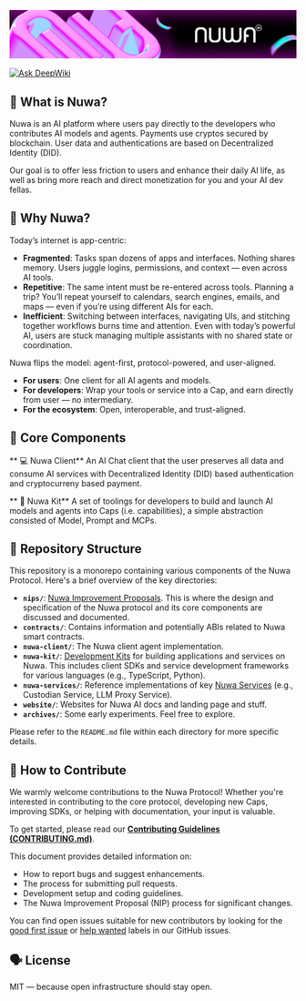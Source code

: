 ![nuwa ai readme banner](website/docs/public/assets/readme-bg.png)

[![Ask DeepWiki](https://deepwiki.com/badge.svg)](https://deepwiki.com/nuwa-protocol/nuwa)

## 🧠 What is Nuwa?
Nuwa is an AI platform where users pay directly to the developers who contributes AI models and agents. Payments use cryptos secured by blockchain. User data and authentications are based on Decentralized Identity (DID).

Our goal is to offer less friction to users and enhance their daily AI life, as well as bring more reach and direct monetization for you and your AI dev fellas.

## 🚀 Why Nuwa?
Today’s internet is app-centric:
- **Fragmented**: Tasks span dozens of apps and interfaces. Nothing shares memory. Users juggle logins, permissions, and context — even across AI tools.
- **Repetitive**: The same intent must be re-entered across tools. Planning a trip? You’ll repeat yourself to calendars, search engines, emails, and maps — even if you’re using different AIs for each.
- **Inefficient**: Switching between interfaces, navigating UIs, and stitching together workflows burns time and attention. Even with today’s powerful AI, users are stuck managing multiple assistants with no shared state or coordination.

Nuwa flips the model: agent-first, protocol-powered, and user-aligned.
- **For users**: One client for all AI agents and models.
- **For developers**: Wrap your tools or service into a Cap, and earn directly from user — no intermediary.
- **For the ecosystem**: Open, interoperable, and trust-aligned.


## 🔧 Core Components

** 💻 Nuwa Client**
An AI Chat client that the user preserves all data and consume AI services with Decentralized Identity (DID) based authentication and cryptocurreny based payment.

** 🧰 Nuwa Kit**
A set of toolings for developers to build and launch AI models and agents into Caps (i.e. capabilities), a simple abstraction consisted of Model, Prompt and MCPs.

## 📂 Repository Structure

This repository is a monorepo containing various components of the Nuwa Protocol. Here's a brief overview of the key directories:

*   **`nips/`**: [Nuwa Improvement Proposals](nips/README.md). This is where the design and specification of the Nuwa protocol and its core components are discussed and documented.
*   **`contracts/`**: Contains information and potentially ABIs related to Nuwa smart contracts.
*   **`nuwa-client/`**: The Nuwa client agent implementation.
*   **`nuwa-kit/`**: [Development Kits](./nuwa-kit/README.md) for building applications and services on Nuwa. This includes client SDKs and service development frameworks for various languages (e.g., TypeScript, Python).
*   **`nuwa-services/`**: Reference implementations of key [Nuwa Services](./nuwa-services/README.md) (e.g., Custodian Service, LLM Proxy Service).
*   **`website/`**: Websites for Nuwa AI docs and landing page and stuff.
*   **`archives/`**: Some early experiments. Feel free to explore.

Please refer to the `README.md` file within each directory for more specific details.

## 🤝 How to Contribute

We warmly welcome contributions to the Nuwa Protocol! Whether you're interested in contributing to the core protocol, developing new Caps, improving SDKs, or helping with documentation, your input is valuable.

To get started, please read our **[Contributing Guidelines (CONTRIBUTING.md)](./CONTRIBUTING.md)**.

This document provides detailed information on:
- How to report bugs and suggest enhancements.
- The process for submitting pull requests.
- Development setup and coding guidelines.
- The Nuwa Improvement Proposal (NIP) process for significant changes.

You can find open issues suitable for new contributors by looking for the [good first issue](https://github.com/rooch-network/nuwa/labels/good%20first%20issue) or [help wanted](https://github.com/rooch-network/nuwa/labels/help%20wanted) labels in our GitHub issues.


## 🗣️ License
MIT — because open infrastructure should stay open.

